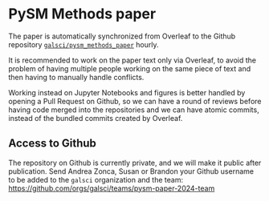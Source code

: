 # PySM Methods paper

The paper is automatically synchronized from Overleaf to the Github repository [`galsci/pysm_methods_paper`](https://github.com/galsci/pysm_methods_paper/) hourly.

It is recommended to work on the paper text only via Overleaf, to avoid the problem of having multiple people working on the same piece of text and then having to manually handle conflicts.

Working instead on Jupyter Notebooks and figures is better handled by opening a Pull Request on Github, so we can have a round of reviews before having code merged into the repositories and we can have atomic commits, instead of the bundled commits created by Overleaf.

## Access to Github

The repository on Github is currently private, and we will make it public after publication.
Send Andrea Zonca, Susan or Brandon your Github username to be added to the `galsci` organization and the team: https://github.com/orgs/galsci/teams/pysm-paper-2024-team
